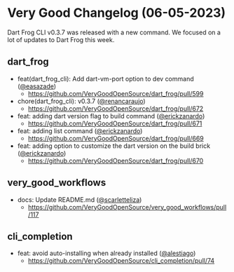 # Very Good Changelog (06-05-2023)

Dart Frog CLI v0.3.7 was released with a new command. We focused on a lot of updates to Dart Frog this week.

## dart_frog

- feat(dart_frog_cli): Add dart-vm-port option to dev command ([@easazade](https://github.com/easazade))
  - https://github.com/VeryGoodOpenSource/dart_frog/pull/599
- chore(dart_frog_cli): v0.3.7 ([@renancaraujo](https://github.com/renancaraujo))
  - https://github.com/VeryGoodOpenSource/dart_frog/pull/672
- feat: adding dart version flag to build command ([@erickzanardo](https://github.com/erickzanardo))
  - https://github.com/VeryGoodOpenSource/dart_frog/pull/671
- feat: adding list command ([@erickzanardo](https://github.com/erickzanardo))
  - https://github.com/VeryGoodOpenSource/dart_frog/pull/669
- feat: adding option to customize the dart version on the build brick ([@erickzanardo](https://github.com/erickzanardo))
  - https://github.com/VeryGoodOpenSource/dart_frog/pull/670

## very_good_workflows

- docs: Update README.md ([@scarletteliza](https://github.com/scarletteliza))
  - https://github.com/VeryGoodOpenSource/very_good_workflows/pull/117

## cli_completion

- feat: avoid auto-installing when already installed ([@alestiago](https://github.com/alestiago))
  - https://github.com/VeryGoodOpenSource/cli_completion/pull/74
